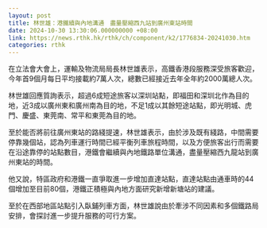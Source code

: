 ```yaml
---
layout: post
title: 林世雄：港鐵續與內地溝通　盡量壓縮西九站到廣州東站時間
date: 2024-10-30 13:30:06.000000000 +08:00
link: https://news.rthk.hk/rthk/ch/component/k2/1776834-20241030.htm
categories: rthk
---
```


在立法會大會上，運輸及物流局局長林世雄表示，高鐵香港段服務深受旅客歡迎，今年首9個月每日平均接載約7萬人次，總數已經接近去年全年約2000萬總人次。

林世雄回應質詢表示，超過6成短途旅客以深圳站點，即福田和深圳北作為目的地，近3成以廣州東和廣州南為目的地，不足1成以其餘短途站點，即光明城、虎門、慶盛、東莞南、常平和東莞為目的地。

至於能否將前往廣州東站的路綫提速，林世雄表示，由於涉及既有綫路，中間需要停靠幾個站，認為列車運行時間已經平衡列車旅程時間，以及方便旅客出行而需要在沿途靠停的站點數目，港鐵會繼續與內地鐵路單位溝通，盡量壓縮西九龍站到廣州東站的時間。

他又說，特區政府和港鐵一直爭取進一步增加直達站點，直達站點由通車時的44個增加至目前80個，港鐵正積極與內地方面研究新增新塘站的建議。

至於在西部地區站點引入臥鋪列車方面，林世雄說由於牽涉不同因素和多個鐵路局安排，會探討進一步提升服務的可行方案。
